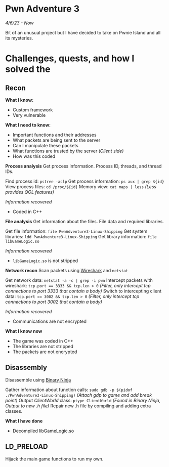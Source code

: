 # Pwn Adventure 3
*4/6/23 - Now*

Bit of an unusual project but I have decided to take on Pwnie Island and all its mysteries.

# Challenges, quests, and how I solved the

## Recon
**What I know:**
- Custom framework
- Very vulnerable

**What I need to know:**
- Important functions and their addresses
- What packets are being sent to the server
- Can I manipulate these packets
- What functions are trusted by the server *(Client side)*
- How was this coded

**Process analysis**
Get process information. Process ID, threads, and thread IDs.

Find process id: `pstree -aclp`
Get process information: `ps aux | grep ${id}`
View process files: `cd /proc/${id}`
Memory view: `cat maps | less` *(Less provides QOL features)*

*Information recovered*
- Coded in C++

**File analysis**
Get information about the files. File data and required libraries.

Get file information: `file PwnAdventure3-Linux-Shipping`
Get system libraries: `ldd PwnAdventure3-Linux-Shipping`
Get library information: `file libGameLogic.so`

*Information recovered*
- `libGameLogic.so` is not stripped

**Network recon**
Scan packets using [Wireshark](https://www.wireshark.org/) and `netstat`

Get network data: `netstat -a -c | grep -i pwn`
Intercept packets with wireshark: `tcp.port == 3333 && tcp.len > 0` *(Filter, only intercept tcp connections to port 3333 that contain a body)*
Switch to intercepting client data: `tcp.port == 3002 && tcp.len > 0` *(Filter, only intercept tcp connections to port 3002 that contain a body)*

*Information recovered*
- Communications are not encrypted

**What I know now**
- The game was coded in C++
- The libraries are not stripped
- The packets are not encrypted

## Disassembly
Disassemble using [Binary Ninja](https://binary.ninja/)

Gather information about function calls: `sudo gdb -p $(pidof ./PwnAdventure3-Linux-Shipping)` *(Attach gdp to game and add break point)*
Output *ClientWorld* class: `ptype ClientWorld` *(Found in Binary Ninja, Output to new .h file)*
Repair new .h file by compiling and adding extra classes.

**What I have done**
- Decompiled libGameLogic.so

## LD_PRELOAD
Hijack the main game functions to run my own.
